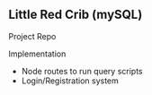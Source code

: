 ## Little Red Crib (mySQL)

Project Repo

Implementation
- Node routes to run query scripts
- Login/Registration system

